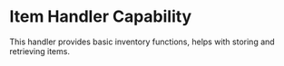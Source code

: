 # Item Handler Capability
This handler provides basic inventory functions, helps with storing and retrieving items.
